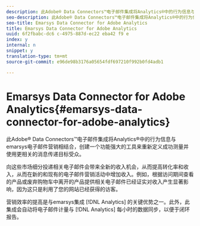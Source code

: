 ```yaml
---
description: 此Adobe® Data Connectors™电子邮件集成将Analytics®中的行为信息与emarsys电子邮件营销相结合，创建一个功能强大的工具来重新定义成功测量并使用更相关的消息传递目标受众。
seo-description: 此Adobe® Data Connectors™电子邮件集成将Analytics®中的行为信息与emarsys电子邮件营销相结合，创建一个功能强大的工具来重新定义成功测量并使用更相关的消息传递目标受众。
seo-title: Emarsys Data Connector for Adobe Analytics
title: Emarsys Data Connector for Adobe Analytics
uuid: 6f2fbabc-dc6 c-4975-887d-ec22 eba42 f9 e
index: y
internal: n
snippet: y
translation-type: tm+mt
source-git-commit: e96de98b3176a05654fdf697210f992b0fd4adb1

---
```



# Emarsys Data Connector for Adobe Analytics{#emarsys-data-connector-for-adobe-analytics}

此Adobe® Data Connectors™电子邮件集成将Analytics®中的行为信息与emarsys电子邮件营销相结合，创建一个功能强大的工具来重新定义成功测量并使用更相关的消息传递目标受众。

向这些市场细分投递相关电子邮件会带来全新的收入机会，从而提高转化率和收入，从而在新的和现有的电子邮件营销活动中增加收入。例如，根据访问期间查看的产品或废弃购物车中离开的产品提供相关电子邮件已经证实对收入产生显著影响，因为这只是利用了您的网站已经获得的访客。

营销效率的提高是与emarsys集成 [!DNL Analytics] 的关键优势之一。此外，此集成会自动将电子邮件计量与 [!DNL Analytics] 每小时的数据同步，以便于闭环报告。
